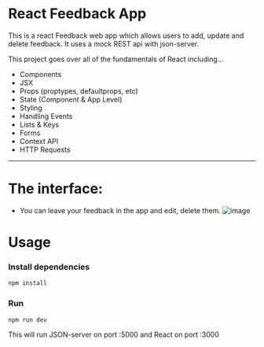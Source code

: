 # React Feedback App

This is a react Feedback web app which allows users to add, update and delete feedback. It uses a mock REST api with json-server.

This project goes over all of the fundamentals of React including...

- Components
- JSX
- Props (proptypes, defaultprops, etc)
- State (Component & App Level)
- Styling
- Handling Events
- Lists & Keys
- Forms
- Context API
- HTTP Requests

---
# The interface:
* You can leave your feedback in the app and edit, delete them.
![image](https://github.com/MollyXuemn/FeedbackForm/tree/master/Page.png)

# Usage

### Install dependencies

```bash
npm install
```

### Run

```bash
npm run dev
```

This will run JSON-server on port :5000 and React on port :3000
